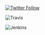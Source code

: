 [![Twitter Follow](https://img.shields.io/twitter/follow/maktub82.svg?style=social&label=Follow)](https://twitter.com/yoshiromiranda)

![Travis](https://img.shields.io/travis/USER/REPO.svg)

![Jenkins](https://img.shields.io/jenkins/s/https/jenkins.qa.ubuntu.com/view/Precise/view/All%20Precise/job/precise-desktop-amd64_default.svg)

